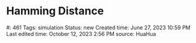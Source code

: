 # Hamming Distance

#: 461
Tags: simulation
Status: new
Created time: June 27, 2023 10:59 PM
Last edited time: October 12, 2023 2:56 PM
source: HuaHua